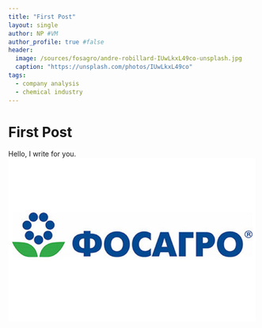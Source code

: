 ```yaml
---
title: "First Post"
layout: single
author: NP #VM
author_profile: true #false
header:
  image: /sources/fosagro/andre-robillard-IUwLkxL49co-unsplash.jpg
  caption: "https://unsplash.com/photos/IUwLkxL49co"
tags:
  - company analysis
  - chemical industry
---
```


# First Post

Hello, I write for you.
![alt text](../sources/fosagro/fosagro_logo.jpg)